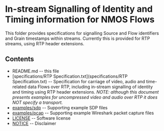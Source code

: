 # In-stream Signalling of Identity and Timing information for NMOS Flows

This folder provides specifications for signalling Source and Flow identifiers and Grain timestamps within streams. Currently this is provided for RTP streams, using RTP header extensions.

## Contents
* README.md -- this file
* [specifications/RTP Specification.txt](specifications/RTP Specification.txt) -- Specification for carriage of video, audio and time-related data Flows over RTP, including in-stream signalling of identity and timing using RTP header extensions. _NOTE: although this document presents examples for uncompressed video and audio over RTP it does NOT specify a transport._ 
* [examples/sdp](examples/sdp) -- Supporting example SDP files
* [examples/pcap](examples/pcap) -- Supporting example Wireshark packet capture files
* [LICENSE](LICENSE) -- Software license
* [NOTICE](NOTICE) -- Disclaimer


